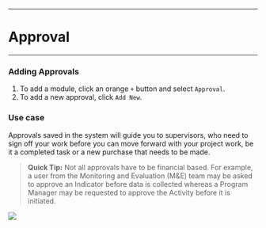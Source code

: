 ****
# Approval 
---

### Adding Approvals

1. To add a module, click an orange `+` button and select `Approval`. 
2. To add a new approval, click `Add New`.

### Use case 
Approvals saved in the system will guide you to supervisors, who need to sign off your work before you can move forward with your project work, be it a completed task or a new purchase that needs to be made.

> **Quick Tip:** 
Not all approvals have to be financial based. For example, a user from the Monitoring and Evaluation \(M&E\) team may be asked to approve an Indicator before data is collected whereas a Program Manager may be requested to approve the Activity before it is initiated.

![](https://lh5.googleusercontent.com/r2p6h3dNqs5IicYofSNPqPfTlhGhU7sEYbcO7M-Kv9yrVyUQOESvJ58g_MlER0r3KRerb_FPPFnVrTjBELcS1ieH1qikExneKi2BcJ0qpdT-cTtNHEOsZXHlt-9qPqCxC154Ji0E)

